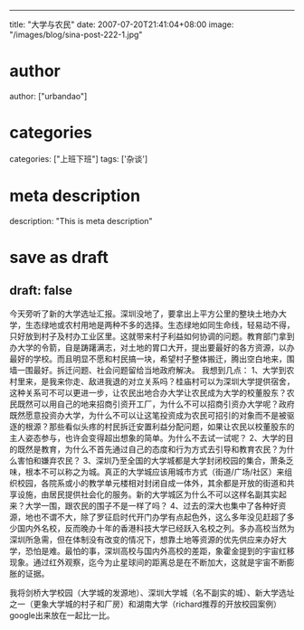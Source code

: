 
---
title: "大学与农民"
date: 2007-07-20T21:41:04+08:00
image: "/images/blog/sina-post-222-1.jpg"
# author
author: ["urbandao"]
# categories
categories: ["上班下班"]
tags: ['杂谈']
# meta description
description: "This is meta description"
# save as draft
draft: false
---

今天旁听了新的大学选址汇报。深圳没地了，要拿出上平方公里的整块土地办大学，生态绿地或农村用地是两种不多的选择。生态绿地如同生命线，轻易动不得，只好放到村子及村办工业区里。这就带来村子利益如何协调的问题。教育部门拿到办大学的令箭，自是踌躇满志，对土地的胃口大开，提出要最好的各方资源，以办最好的学校。而且明显不愿和村民搞一块，希望村子整体搬迁，腾出空白地来，围墙一围最好。拆迁问题、社会问题留给当地政府解决。
我想到几点：
1、大学到农村里来，是我来你走、敌进我退的对立关系吗？桂庙村可以为深圳大学提供宿舍，这种关系可不可以更进一步，让农民出地合办大学让农民成为大学的校董股东？农民既然可以用自己的地来招商引资开工厂，为什么不可以招商引资办大学呢？政府既然愿意投资办大学，为什么不可以让这笔投资成为农民可招引的对象而不是被驱逐的根源？那些看似头疼的村民拆迁安置利益分配问题，如果让农民以校董股东的主人姿态参与，也许会变得超出想象的简单。为什么不去试一试呢？
2、大学的目的既然是教育，为什么不首先通过自己的态度和行为方式去引导和教育农民？为什么害怕和嫌弃农民？
3、深圳乃至全国的大学城都是大学封闭校园的集合，萧条乏味，根本不可以称之为城。真正的大学城应该用城市方式（街道/广场/社区）来组织校园，各院系或小的教学单元楼相对封闭自成一体外，其余都是开放的街道和共享设施，由居民提供社会化的服务。新的大学城区为什么不可以这样名副其实起来？大学一围，跟农民的围子不是一样了吗？
4、过去的深大也集中了各种好资源，地也不谓不大，除了罗征启时代开门办学有点起色外，这么多年没见赶超了多少国内外名校，反而晚办十年的香港科技大学已经跃入名校之列。多办高校当然为深圳所急需，但在体制没有改变的情况下，想靠土地等资源的优先供应来办好大学，恐怕是难。最怕的事，深圳高校与国内外高校的差距，象霍金提到的宇宙红移现象。通过红外观察，迄今为止星球间的距离总是在不断加大，这就是宇宙不断膨胀的证据。

我将剑桥大学校园（大学城的发源地）、深圳大学城（名不副实的城）、新大学选址之一（更象大学城的村子和厂房）和湖南大学（richard推荐的开放校园案例）google出来放在一起比一比。

